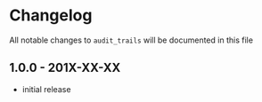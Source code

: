 # Changelog

All notable changes to `audit_trails` will be documented in this file

## 1.0.0 - 201X-XX-XX

- initial release

